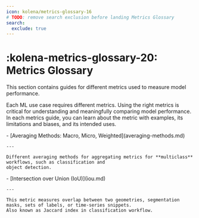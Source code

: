 ```yaml
---
icon: kolena/metrics-glossary-16
# TODO: remove search exclusion before landing Metrics Glossary
search:
  exclude: true
---
```


# :kolena-metrics-glossary-20: Metrics Glossary

This section contains guides for different metrics used to measure model performance.

Each ML use case requires different metrics. Using the right metrics is critical for understanding and meaningfully
comparing model performance. In each metrics guide, you can learn about the metric with examples, its limitations and
biases, and its intended uses.

<div class="grid cards" markdown>
- [Averaging Methods: Macro, Micro, Weighted](averaging-methods.md)

    ---

    Different averaging methods for aggregating metrics for **multiclass** workflows, such as classification and
    object detection.
</div>

<div class="grid cards" markdown>
- [Intersection over Union (IoU)](iou.md)

    ---

    This metric measures overlap between two geometries, segmentation masks, sets of labels, or time-series snippets.
    Also known as Jaccard index in classification workflow.
</div>
